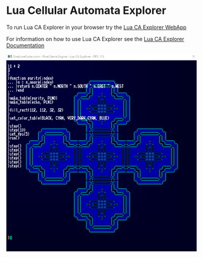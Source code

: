 # Lua Cellular Automata Explorer

To run Lua CA Explorer in your browser try the
[Lua CA Explorer WebApp](https://bblodget.github.io/Lua_CA_Explorer/WASM/basic_template.html)

For information on how to use Lua CA Explorer see the
[Lua CA Explorer Documentation](https://bblodget.github.io/Lua_CA_Explorer/)

![demo_image](images/LuaCA_Explorer.png)

